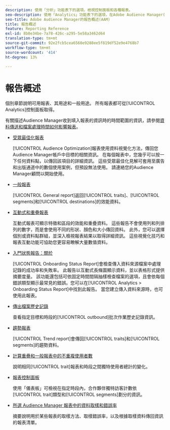 ```yaml
---
description: 使用「分析」功能表下的選項，檢視控制面板和各種報表。
seo-description: 使用「Analytics」功能表下的選項，在Adobe Audience Manager()中檢視控制面板和各種報AAM表。
seo-title: Adobe Audience Manager的報告概述(AAM)
title: 報告概述
feature: Reporting Reference
exl-id: 8b0e34be-7a78-426c-a295-5e58a3462d64
translation-type: tm+mt
source-git-commit: 92e2fcb5cea6560e9288ee5f819df52e9e4768b7
workflow-type: tm+mt
source-wordcount: '414'
ht-degree: 13%

---
```


# 報告概述

個別章節說明可用報表、其用途和一般用途。 所有報表都可從[!UICONTROL Analytics]控制面板取得。

有關描述Audience Manager收到填入報表的資訊時的時間範圍的資訊，請參閱[資料傳送和檔案處理時間如何影響報表](/help/using/reference/reporting-file-transfer-timeframe.md)。

* [受眾最佳化報表](/help/using/reporting/audience-optimization-reports/audience-optimization-reports.md)

   [!UICONTROL Audience Optimization]報表使用資料視覺化方法，傳回您Audience Manager帳戶中目標的相關資訊。 在每個報表中，您幾乎可以按一下任何資料點，以傳回該項目的詳細資訊。 這些受眾最佳化見解可套用至廣告和出版通道中的數個使用案例，但預設無法使用。 請連絡您的Audience Manager顧問以開始使用。

* [一般報表](/help/using/reporting/general-reports.md)

   [!UICONTROL General report]返回[!UICONTROL traits]、[!UICONTROL segments]和[!UICONTROL destinations]的效能資料。

* [互動式和重疊報表](/help/using/reporting/dynamic-reports/dynamic-reports.md)

   互動式報表可顯示特徵和區段的效能和重疊資料。 這些報告不會使用列和列排列的數字，而是會使用不同的形狀、顏色和大小傳回資料。 此外，您可以選擇個別或資料點群組，並深入檢視報表結果以取得詳細資訊。 這些視覺化技巧和報表互動功能可協助您更容易瞭解大量數值資料。

* [入門狀態報告：關於](/help/using/reporting/onboarding-status-report.md)

   [!UICONTROL Onboarding Status Report]會檢查傳入資料來源檔案中處理記錄的成功率和失敗率。 此報告以互動式長條圖顯示資料，並以表格形式提供摘要度量。 該功能還包括可依固定時間間隔抽樣檢查檔案的選項，且會依每個錯誤類型顯示最常見的錯誤。您可以在[!UICONTROL Analytics > Onboarding Status Report]中找到此報告。 當您建立傳入資料來源時，也可使用此報表。

* [傳出檔案歷史記錄](/help/using/reporting/outbound-history-report.md)

   查看指定目標和時段的[!UICONTROL outbound]批次作業歷史記錄資訊。

* [趨勢報表](/help/using/reporting/trend-reports.md)

   [!UICONTROL Trend report]會傳回[!UICONTROL traits]和[!UICONTROL segments]的趨勢資料。

* [計算重疊和一般報表中的不重複使用者數](/help/using/reporting/unique-user-counts.md)

   說明相同[!UICONTROL trait]報表和時段之間獨特使用者總計的變化。

* [報表控制面板](/help/using/reporting/trend-reports.md)

   使用「儀表板」可檢視在指定時段內，合作夥伴獨特訪客計數依[!UICONTROL trait]類型和[!UICONTROL segments]劃分的資訊。

* [所選 Audience Manager 報表中的資料取樣和錯誤率](/help/using/reporting/report-sampling.md)

   摘要說明用於某些報表的取樣方法、取樣錯誤率，以及根據取樣資料傳回資訊的報表清單。
